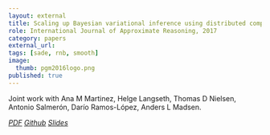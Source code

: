 ```yaml
---
layout: external
title: Scaling up Bayesian variational inference using distributed computing clusters
role: International Journal of Approximate Reasoning, 2017
category: papers
external_url:
tags: [sade, rnb, smooth]
image:
  thumb: pgm2016logo.png
published: true
---
```


Joint work with Ana M Martinez, Helge Langseth, Thomas D Nielsen, Antonio Salmerón, Darío Ramos-López, Anders L Madsen.


<!--

In this paper we present an approach for scaling up Bayesian learning using variational
methods by exploiting distributed computing clusters managed by modern big data processing
tools like Apache Spark or Apache Flink, which efficiently support iterative map-reduce
operations. Our approach is defined as a distributed projected natural gradient ascent
algorithm, has excellent convergence properties, and covers a wide range of conjugate
exponential family models. We evaluate the proposed algorithm on three real-world datasets
from different domains (the Pubmed abstracts dataset, a GPS trajectory dataset, and a
financial dataset) and using several models (LDA, factor analysis, mixture of Gaussians
and linear regression models). Our approach compares favorably to stochastic variational
inference and streaming variational Bayes, two of the main current proposals for scaling
up variational methods. For the scalability analysis, we evaluate our approach over a
network with more than one billion nodes and approx.  latent variables using a computer
cluster with 128 processing units (AWS). The proposed methods are released as part of
an open-source toolbox for scalable probabilistic machine learning [http://www.amidsttoolbox.com](http://www.amidsttoolbox.com).


Andrés R Masegosa, Ana M Martinez, Helge Langseth, Thomas D Nielsen, Antonio Salmerón, Darío Ramos-López, Anders L Madsen.
Scaling up Bayesian variational inference using distributed computing clusters. International Journal of Approximate Reasoning, 88, 435-451. 2017.
-->
<a href="https://www.sciencedirect.com/science/article/pii/S0888613X17303985"><i class="fa fa-file-pdf-o" aria-hidden="true"> PDF</i></a> <a href="https://github.com/amidst/toolbox"><i class="fa fa-github" aria-hidden="true" > Github</i></a> <a href="/papers/PGM2016-slides.pdf"><i class="fa fa-line-chart" aria-hidden="true" > Slides</i></a>
